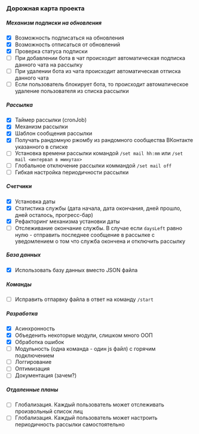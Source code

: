 ### Дорожная карта проекта

##### Механизм подписки на обновления

- [x] Возможность подписаться на обновления
- [x] Возможность отписаться от обновлений
- [x] Проверка статуса подписки
- [ ] При добавлении бота в чат происходит автоматическая подписка данного чата на рассылку
- [ ] При удалении бота из чата происходит автоматическая отписка данного чата
- [ ] Если пользователь блокирует бота, то происходит автоматическое удаление пользователя из списка рассылки

##### Рассылка

- [x] Таймер рассылки (cronJob)
- [x] Механизм рассылки
- [x] Шаблон сообщения рассылки
- [x] Получать рандомную ржомбу из рандомного сообщества ВКонтакте указанного в списке
- [ ] Установка времени рассылки командой `/set mail hh:mm` или `/set mail <интервал в минутах>`
- [ ] Глобальное отключение рассылки коммандой `/set mail off`
- [ ] Гибкая настройка периодичности рассылки
 
##### Счетчики

- [x] Установка даты
- [x] Статистика службы (дата начала, дата окончания, дней прошло, дней осталось, прогресс-бар)
- [x] Рефакторинг механизма установки даты
- [ ] Отслеживание окончание службы. В случае если `daysLeft` равно нулю - отправить последнее сообщение в рассылке с уведомлением о том что служба окончена и отключить рассылку

##### База данных

- [x] Использовать базу данных вместо JSON файла

##### Команды

- [ ] Исправить отпарвку файла в ответ на команду `/start`

##### Разработка

- [x] Асинхронность
- [x] Объеденить некоторые модули, слишком много ООП
- [x] Обработка ошибок
- [ ] Модульность (одна команда - один js файл) с горячим подключением
- [ ] Логгирование
- [ ] Оптимизация
- [ ] Документация (зачем?)

##### Отдаленные планы

- [ ] Глобализация. Каждый пользователь может отслеживать произвольный список лиц
- [ ] Глобализация. Каждый пользователь может настроить периодичность рассылки самостоятельно